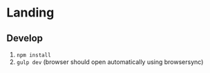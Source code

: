 Landing
===

## Develop
1. `npm install`
2. `gulp dev` (browser should open automatically using browsersync)
